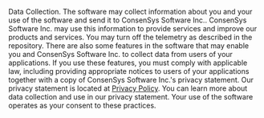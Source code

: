 Data Collection. The software may collect information about you and your use of the software and send it to ConsenSys Software Inc.. ConsenSys Software Inc. may use this information to provide services and improve our products and services. You may turn off the telemetry as described in the repository. There are also some features in the software that may enable you and ConsenSys Software Inc. to collect data from users of your applications. If you use these features, you must comply with applicable law, including providing appropriate notices to users of your applications together with a copy of ConsenSys Software Inc.'s privacy statement. Our privacy statement is located at [Privacy Policy](https://consensys.net/privacy-policy/). You can learn more about data collection and use in our privacy statement. Your use of the software operates as your consent to these practices.
